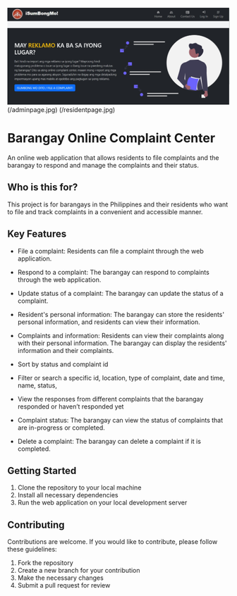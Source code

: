![Front_Page](/Landpagecp1.jpg)
(/adminpage.jpg)
(/residentpage.jpg)
# Barangay Online Complaint Center

An online web application that allows residents to file complaints and the barangay to respond and manage the complaints and their status.

## Who is this for?
This project is for barangays in the Philippines and their residents who want to file and track complaints in a convenient and accessible manner.
## Key Features

- File a complaint: Residents can file a complaint through the web application.

- Respond to a complaint: The barangay can respond to complaints through the web application.
- Update status of a complaint: The barangay can update the status of a complaint.
- Resident's personal information: The barangay can store the residents' personal information, and residents can view their information.
- Complaints and information: Residents can view their complaints along with their personal information. The barangay can display the residents' information and their complaints.
- Sort by status and complaint id
- Filter or search a specific id, location, type of complaint, date and time, name, status,
- View the responses from different complaints that the barangay responded or haven’t responded yet
- Complaint status: The barangay can view the status of complaints that are in-progress or completed.
- Delete a complaint: The barangay can delete a complaint if it is completed.



## Getting Started

1. Clone the repository to your local machine
2. Install all necessary dependencies
3. Run the web application on your local development server
## Contributing

Contributions are welcome. If you would like to contribute, please follow these guidelines:

1. Fork the repository
2. Create a new branch for your contribution
3. Make the necessary changes
4. Submit a pull request for review
